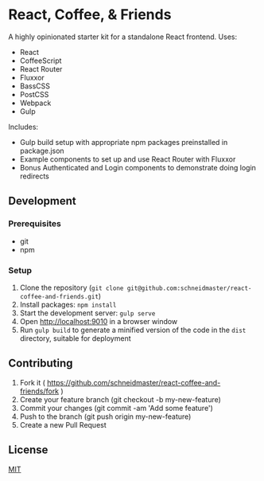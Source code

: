 # React, Coffee, & Friends

A highly opinionated starter kit for a standalone React frontend. Uses:

* React
* CoffeeScript
* React Router
* Fluxxor
* BassCSS
* PostCSS
* Webpack
* Gulp

Includes:

* Gulp build setup with appropriate npm packages preinstalled in package.json
* Example components to set up and use React Router with Fluxxor
* Bonus Authenticated and Login components to demonstrate doing login redirects

## Development

### Prerequisites

* git
* npm

### Setup

1. Clone the repository (`git clone git@github.com:schneidmaster/react-coffee-and-friends.git`)
2. Install packages: `npm install`
3. Start the development server: `gulp serve`
4. Open [http://localhost:9010](http://localhost:9010) in a browser window
5. Run `gulp build` to generate a minified version of the code in the `dist` directory, suitable for deployment

## Contributing

1. Fork it ( https://github.com/schneidmaster/react-coffee-and-friends/fork )
2. Create your feature branch (git checkout -b my-new-feature)
3. Commit your changes (git commit -am 'Add some feature')
4. Push to the branch (git push origin my-new-feature)
5. Create a new Pull Request

## License

[MIT](https://opensource.org/licenses/MIT)
